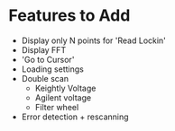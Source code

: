 # Features to Add
- Display only N points for 'Read Lockin' 
- Display FFT
- 'Go to Cursor'
- Loading settings
- Double scan
    - Keightly Voltage
    - Agilent voltage
    - Filter wheel
- Error detection + rescanning  